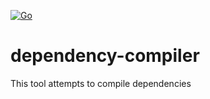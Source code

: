 [![Go](https://github.com/garbagemza/dependency-compiler/actions/workflows/go.yml/badge.svg)](https://github.com/garbagemza/dependency-compiler/actions/workflows/go.yml)

# dependency-compiler
This tool attempts to compile dependencies
